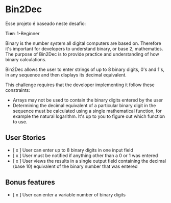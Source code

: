 # Bin2Dec

Esse projeto é baseado neste desafio:

**Tier:** 1-Beginner

Binary is the number system all digital computers are based on.
Therefore it's important for developers to understand binary, or base 2,
mathematics. The purpose of Bin2Dec is to provide practice and
understanding of how binary calculations.

Bin2Dec allows the user to enter strings of up to 8 binary digits, 0's
and 1's, in any sequence and then displays its decimal equivalent.

This challenge requires that the developer implementing it follow these
constraints:

-   Arrays may not be used to contain the binary digits entered by the user
-   Determining the decimal equivalent of a particular binary digit in the
    sequence must be calculated using a single mathematical function, for
    example the natural logarithm. It's up to you to figure out which function
    to use.

## User Stories

-   [ x ] User can enter up to 8 binary digits in one input field
-   [ x ] User must be notified if anything other than a 0 or 1 was entered
-   [ x ] User views the results in a single output field containing the decimal (base 10) equivalent of the binary number that was entered

## Bonus features

-   [ x ] User can enter a variable number of binary digits